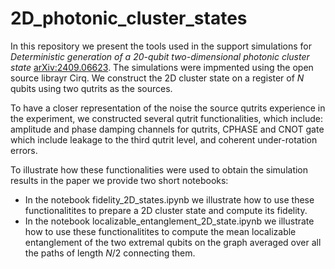 # 2D_photonic_cluster_states

In this repository we present the tools used in the support simulations for *Deterministic generation of a 20-qubit two-dimensional photonic cluster state* [arXiv:2409.06623](https://arxiv.org/abs/2409.06623v1). 
The simulations were impmented using the open source librayr Cirq. We construct the 2D cluster state on a register of $N$ qubits using two qutrits as the sources. 

To have a closer representation of the noise the source qutrits experience in the experiment, we constructed several qutrit functionalities, which include: amplitude and phase damping channels for qutrits, CPHASE and CNOT gate which include leakage to the third qutrit level, and coherent under-rotation errors.

To illustrate how these functionalities were used to obtain the simulation results in the paper we provide two short notebooks:

 - In the notebook fidelity_2D_states.ipynb we illustrate how to use these functionalitites to prepare a 2D cluster state and compute its fidelity.
 - In the notebook localizable_entanglement_2D_state.ipynb we illustrate how to use these functionalitites to compute the mean localizable entanglement of the two extremal qubits on the graph averaged over all the paths of length $N/2$ connecting them.

